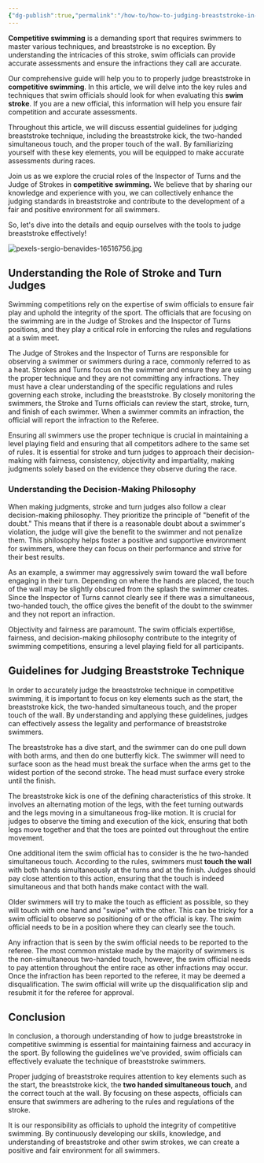 ```yaml
---
{"dg-publish":true,"permalink":"/how-to/how-to-judging-breaststroke-in-competitive-swimming/","created":"2025-02-16T10:15:08.360-05:00","updated":"2025-02-16T16:57:47.729-05:00"}
---
```



**Competitive swimming** is a demanding sport that requires swimmers to master various techniques, and breaststroke is no exception. By understanding the intricacies of this stroke, swim officials can provide accurate assessments and ensure the infractions they call are accurate.


Our comprehensive guide will help you to to properly judge breaststroke in **competitive swimming**. In this article, we will delve into the key rules and techniques that swim officials should look for when evaluating this **swim stroke**. If you are a new official, this information will help you ensure fair competition and accurate assessments.

Throughout this article, we will discuss essential guidelines for judging breaststroke technique, including the breaststroke kick, the two-handed simultaneous touch, and the proper touch of the wall. By familiarizing yourself with these key elements, you will be equipped to make accurate assessments during races.

Join us as we explore the crucial roles of the Inspector of Turns and the Judge of Strokes in **competitive swimming.** We believe that by sharing our knowledge and experience with you, we can collectively enhance the judging standards in breaststroke and contribute to the development of a fair and positive environment for all swimmers.

So, let's dive into the details and equip ourselves with the tools to judge breaststroke effectively!

![pexels-sergio-benavides-16516756.jpg](/img/user/assets/pexels-sergio-benavides-16516756.jpg)<style text-align:center>*Attribution: Sergio Benevides*</style>


## Understanding the Role of Stroke and Turn Judges

Swimming competitions rely on the expertise of swim officials to ensure fair play and uphold the integrity of the sport. The officials that are focusing on the swimming are in the Judge of Strokes and the Inspector of Turns positions, and they play a critical role in enforcing the rules and regulations at a swim meet.

The Judge of Strokes and the Inspector of Turns are responsible for observing a swimmer or swimmers during a race, commonly referred to as a heat. Strokes and Turns focus on the swimmer and ensure they are using the proper technique and they are not committing any infractions. They must have a clear understanding of the specific regulations and rules governing each stroke, including the breaststroke. By closely monitoring the swimmers, the Stroke and Turns officials can review the start, stroke, turn, and finish of each swimmer. When a swimmer commits an infraction, the official will report the infraction to the Referee.  

Ensuring all swimmers use the proper technique is crucial in maintaining a level playing field and ensuring that all competitors adhere to the same set of rules. It is essential for stroke and turn judges to approach their decision-making with fairness, consistency, objectivity and impartiality, making judgments solely based on the evidence they observe during the race.

### Understanding the Decision-Making Philosophy

When making judgments, stroke and turn judges also follow a clear decision-making philosophy. They prioritize the principle of "benefit of the doubt." This means that if there is a reasonable doubt about a swimmer's violation, the judge will give the benefit to the swimmer and not penalize them. This philosophy helps foster a positive and supportive environment for swimmers, where they can focus on their performance and strive for their best results.

As an example, a swimmer may aggressively swim toward the wall before engaging in their turn. Depending on where the hands are placed, the touch of the wall may be slightly obscured from the splash the swimmer creates. Since the Inspector of Turns cannot clearly see if there was a simultaneous, two-handed touch, the office gives the benefit of the doubt to the swimmer and they not report an infraction.  

Objectivity and fairness are paramount. The swim officials experti6se, fairness, and decision-making philosophy contribute to the integrity of swimming competitions, ensuring a level playing field for all participants.

## Guidelines for Judging Breaststroke Technique

In order to accurately judge the breaststroke technique in competitive swimming, it is important to focus on key elements such as the start, the breaststroke kick, the two-handed simultaneous touch, and the proper touch of the wall. By understanding and applying these guidelines, judges can effectively assess the legality and performance of breaststroke swimmers.

The breaststroke has a dive start, and the swimmer can do one pull down with both arms, and then do one butterfly kick. The swimmer will need to surface soon as the head must break the surface when the arms get to the widest portion of the second stroke. The head must surface every stroke until the finish. 

The breaststroke kick is one of the defining characteristics of this stroke. It involves an alternating motion of the legs, with the feet turning outwards and the legs moving in a simultaneous frog-like motion. It is crucial for judges to observe the timing and execution of the kick, ensuring that both legs move together and that the toes are pointed out throughout the entire movement.

One additional item the swim official has to consider is the he two-handed simultaneous touch. According to the rules, swimmers must **touch the wall** with both hands simultaneously at the turns and at the finish. Judges should pay close attention to this action, ensuring that the touch is indeed simultaneous and that both hands make contact with the wall. 

Older swimmers will try to make the touch as efficient as possible, so they will touch with one hand and "swipe" with the other. This can be tricky for a swim official to observe so positioning of or the official is key. The swim official needs to be in a position where they can clearly see the touch. 

Any infraction that is seen by the swim official needs to be reported to the referee. The most common mistake made by the majority of swimmers is the non-simultaneous two-handed touch, however, the swim official needs to pay attention throughout the entire race as other infractions may occur. Once the infraction has been reported to the referee, it may be deemed a disqualification. The swim official will write up the disqualification slip and resubmit it for the referee for approval. 

## Conclusion

In conclusion, a thorough understanding of how to judge breaststroke in competitive swimming is essential for maintaining fairness and accuracy in the sport. By following the guidelines we've provided, swim officials can effectively evaluate the technique of breaststroke swimmers.

Proper judging of breaststroke requires attention to key elements such as the start, the breaststroke kick, the **two handed simultaneous touch**, and the correct touch at the wall. By focusing on these aspects, officials can ensure that swimmers are adhering to the rules and regulations of the stroke.

It is our responsibility as officials to uphold the integrity of competitive swimming. By continuously developing our skills, knowledge, and understanding of breaststroke and other swim strokes, we can create a positive and fair environment for all swimmers.
